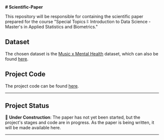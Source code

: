 **# Scientific-Paper**

This repository will be responsible for containing the scientific paper prepared for the course "Special Topics I: Introduction to Data Science - Master's in Applied Statistics and Biometrics."

## Dataset

The chosen dataset is the [Music x Mental Health](/base_de_dados/mxmh_survey_results.csv) dataset, which can also be found [here](https://www.kaggle.com/datasets/catherinerasgaitis/mxmh-survey-results).

## Project Code

The project code can be found [here](/código/main.ipynb).

---

## Project Status

🚧 **Under Construction**: The paper has not yet been started, but the project's stages and code are in progress. As the paper is being written, it will be made available here.

---